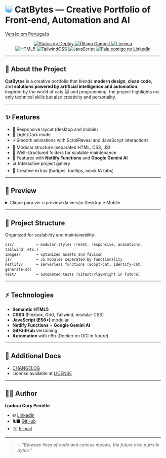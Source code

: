 # <img src="./images/favicon-32x32.png" width="24" height="24" /> CatBytes — Creative Portfolio of Front-end, Automation and AI

[Versão em Português](./README.md)
<p align="center">
  <a href="https://app.netlify.com/sites/catbytes/deploys">
    <img alt="Status do Deploy" src="https://img.shields.io/netlify/452e1169-5579-4b4d-969f-1d8e476441f6?style=for-the-badge&logo=netlify">
  </a>
  <a href="https://github.com/ipierette/CatBytes/commits/main">
    <img alt="Último Commit" src="https://img.shields.io/github/last-commit/ipierette/catbytes-portifolio?style=for-the-badge&logo=github&logoColor=white">
  </a>
  <a href="./LICENSE">
    <img alt="Licença" src="https://img.shields.io/badge/license-Custom-blue?style=for-the-badge">
  </a>
  <br />
  <img alt="HTML5" src="https://img.shields.io/badge/HTML5-E34F26?style=for-the-badge&logo=html5&logoColor=white">
  <img alt="TailwindCSS" src="https://img.shields.io/badge/Tailwind_CSS-38B2AC?style=for-the-badge&logo=tailwind-css&logoColor=white">
  <img alt="JavaScript" src="https://img.shields.io/badge/JavaScript-F7DF1E?style=for-the-badge&logo=javascript&logoColor=black">
  <a href="https://www.linkedin.com/in/izadora-cury-pierette-7a7754253">
    <img alt="Fale comigo no LinkedIn" src="https://img.shields.io/badge/-LinkedIn-0077B5?style=for-the-badge&logo=linkedin&logoColor=white">
  </a>
</p>

---

## 🚀 About the Project

**CatBytes** is a creative portfolio that blends **modern design**, **clean code**, and **solutions powered by artificial intelligence and automation**.  
Inspired by the world of cats 🐱 and programming, the project highlights not only technical skills but also creativity and personality.

---

## ✨ Features

- 🎨 Responsive layout (desktop and mobile)  
- 🌙 Light/Dark mode  
- ⚡ Smooth animations with ScrollReveal and JavaScript interactions  
- 🧩 Modular structure (separated HTML, CSS, JS)  
- 📂 Well-structured folders for scalable maintenance  
- 🤖 Features with **Netlify Functions** and **Google Gemini AI**  
- 📊 Interactive project gallery  
- 🐾 Creative extras (badges, tooltips, mock IA tabs)  

---

## 📸 Preview

<details>
  <summary>Clique para ver o preview da versão Desktop e Mobile</summary>

  ### Versão Desktop
  <img src="./images/desktop-catbytes.webp" alt="Preview Desktop">

  ### Versão Mobile
  <img src="./images/mobile-catbytes.webp" alt="Preview Mobile" width="400">
</details>

---

## 📂 Project Structure

Organized for scalability and maintainability:

```
css/          → modular styles (reset, responsive, animations, tailwind, etc.)
images/       → optimized assets and favicon
js/           → JS modules separated by functionality
netlify/      → serverless functions (adopt-cat, identify-cat, generate-ad)
test/         → automated tests (Vitest/Playwright in future)
```

---

## ⚡ Technologies

- **Semantic HTML5**  
- **CSS3** (Flexbox, Grid, Tailwind, modular CSS)  
- **JavaScript (ES6+)** modular  
- **Netlify Functions** + **Google Gemini AI**  
- **Git/GitHub** versioning  
- **Automation** with n8n (Docker on OCI in future)  

---

## 📖 Additional Docs

- [CHANGELOG](./CHANGELOG.md)  
- License available at [LICENSE](./LICENSE)  

---

## 👩‍💻 Author

**Izadora Cury Pierette**  

- 🌐 [LinkedIn](https://www.linkedin.com/in/izadora-cury-pierette-7a7754253)  
- 🐈‍⬛ [GitHub](https://github.com/ipierette)  
- ✉️ [E-mail](mailto:ipierette2@gmail.com)  

---

> 💡 _“Between lines of code and curious meows, the future also purrs in bytes.”_
